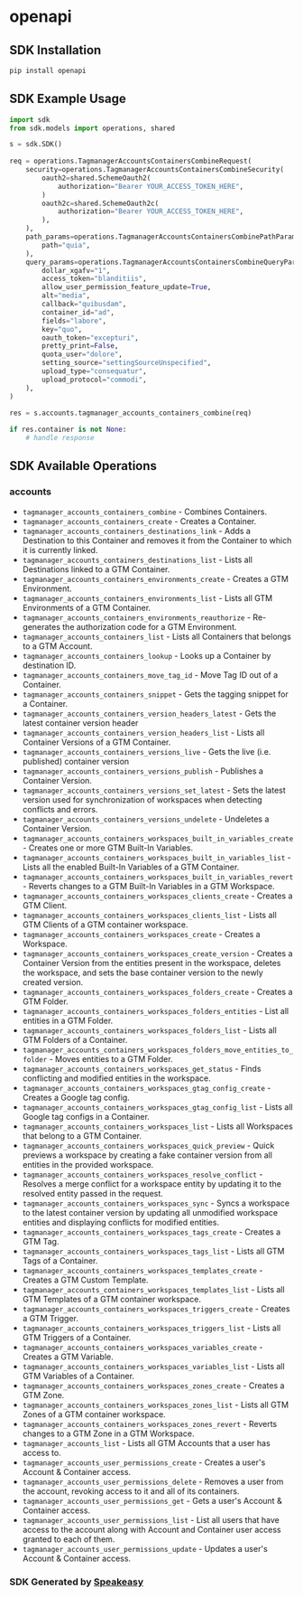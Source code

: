 # openapi

<!-- Start SDK Installation -->
## SDK Installation

```bash
pip install openapi
```
<!-- End SDK Installation -->

<!-- Start SDK Example Usage -->
## SDK Example Usage

```python
import sdk
from sdk.models import operations, shared

s = sdk.SDK()
    
req = operations.TagmanagerAccountsContainersCombineRequest(
    security=operations.TagmanagerAccountsContainersCombineSecurity(
        oauth2=shared.SchemeOauth2(
            authorization="Bearer YOUR_ACCESS_TOKEN_HERE",
        )
        oauth2c=shared.SchemeOauth2c(
            authorization="Bearer YOUR_ACCESS_TOKEN_HERE",
        ),
    ),
    path_params=operations.TagmanagerAccountsContainersCombinePathParams(
        path="quia",
    ),
    query_params=operations.TagmanagerAccountsContainersCombineQueryParams(
        dollar_xgafv="1",
        access_token="blanditiis",
        allow_user_permission_feature_update=True,
        alt="media",
        callback="quibusdam",
        container_id="ad",
        fields="labore",
        key="quo",
        oauth_token="excepturi",
        pretty_print=False,
        quota_user="dolore",
        setting_source="settingSourceUnspecified",
        upload_type="consequatur",
        upload_protocol="commodi",
    ),
)
    
res = s.accounts.tagmanager_accounts_containers_combine(req)

if res.container is not None:
    # handle response
```
<!-- End SDK Example Usage -->

<!-- Start SDK Available Operations -->
## SDK Available Operations

### accounts

* `tagmanager_accounts_containers_combine` - Combines Containers.
* `tagmanager_accounts_containers_create` - Creates a Container.
* `tagmanager_accounts_containers_destinations_link` - Adds a Destination to this Container and removes it from the Container to which it is currently linked.
* `tagmanager_accounts_containers_destinations_list` - Lists all Destinations linked to a GTM Container.
* `tagmanager_accounts_containers_environments_create` - Creates a GTM Environment.
* `tagmanager_accounts_containers_environments_list` - Lists all GTM Environments of a GTM Container.
* `tagmanager_accounts_containers_environments_reauthorize` - Re-generates the authorization code for a GTM Environment.
* `tagmanager_accounts_containers_list` - Lists all Containers that belongs to a GTM Account.
* `tagmanager_accounts_containers_lookup` - Looks up a Container by destination ID.
* `tagmanager_accounts_containers_move_tag_id` - Move Tag ID out of a Container.
* `tagmanager_accounts_containers_snippet` - Gets the tagging snippet for a Container.
* `tagmanager_accounts_containers_version_headers_latest` - Gets the latest container version header
* `tagmanager_accounts_containers_version_headers_list` - Lists all Container Versions of a GTM Container.
* `tagmanager_accounts_containers_versions_live` - Gets the live (i.e. published) container version
* `tagmanager_accounts_containers_versions_publish` - Publishes a Container Version.
* `tagmanager_accounts_containers_versions_set_latest` - Sets the latest version used for synchronization of workspaces when detecting conflicts and errors.
* `tagmanager_accounts_containers_versions_undelete` - Undeletes a Container Version.
* `tagmanager_accounts_containers_workspaces_built_in_variables_create` - Creates one or more GTM Built-In Variables.
* `tagmanager_accounts_containers_workspaces_built_in_variables_list` - Lists all the enabled Built-In Variables of a GTM Container.
* `tagmanager_accounts_containers_workspaces_built_in_variables_revert` - Reverts changes to a GTM Built-In Variables in a GTM Workspace.
* `tagmanager_accounts_containers_workspaces_clients_create` - Creates a GTM Client.
* `tagmanager_accounts_containers_workspaces_clients_list` - Lists all GTM Clients of a GTM container workspace.
* `tagmanager_accounts_containers_workspaces_create` - Creates a Workspace.
* `tagmanager_accounts_containers_workspaces_create_version` - Creates a Container Version from the entities present in the workspace, deletes the workspace, and sets the base container version to the newly created version.
* `tagmanager_accounts_containers_workspaces_folders_create` - Creates a GTM Folder.
* `tagmanager_accounts_containers_workspaces_folders_entities` - List all entities in a GTM Folder.
* `tagmanager_accounts_containers_workspaces_folders_list` - Lists all GTM Folders of a Container.
* `tagmanager_accounts_containers_workspaces_folders_move_entities_to_folder` - Moves entities to a GTM Folder.
* `tagmanager_accounts_containers_workspaces_get_status` - Finds conflicting and modified entities in the workspace.
* `tagmanager_accounts_containers_workspaces_gtag_config_create` - Creates a Google tag config.
* `tagmanager_accounts_containers_workspaces_gtag_config_list` - Lists all Google tag configs in a Container.
* `tagmanager_accounts_containers_workspaces_list` - Lists all Workspaces that belong to a GTM Container.
* `tagmanager_accounts_containers_workspaces_quick_preview` - Quick previews a workspace by creating a fake container version from all entities in the provided workspace.
* `tagmanager_accounts_containers_workspaces_resolve_conflict` - Resolves a merge conflict for a workspace entity by updating it to the resolved entity passed in the request.
* `tagmanager_accounts_containers_workspaces_sync` - Syncs a workspace to the latest container version by updating all unmodified workspace entities and displaying conflicts for modified entities.
* `tagmanager_accounts_containers_workspaces_tags_create` - Creates a GTM Tag.
* `tagmanager_accounts_containers_workspaces_tags_list` - Lists all GTM Tags of a Container.
* `tagmanager_accounts_containers_workspaces_templates_create` - Creates a GTM Custom Template.
* `tagmanager_accounts_containers_workspaces_templates_list` - Lists all GTM Templates of a GTM container workspace.
* `tagmanager_accounts_containers_workspaces_triggers_create` - Creates a GTM Trigger.
* `tagmanager_accounts_containers_workspaces_triggers_list` - Lists all GTM Triggers of a Container.
* `tagmanager_accounts_containers_workspaces_variables_create` - Creates a GTM Variable.
* `tagmanager_accounts_containers_workspaces_variables_list` - Lists all GTM Variables of a Container.
* `tagmanager_accounts_containers_workspaces_zones_create` - Creates a GTM Zone.
* `tagmanager_accounts_containers_workspaces_zones_list` - Lists all GTM Zones of a GTM container workspace.
* `tagmanager_accounts_containers_workspaces_zones_revert` - Reverts changes to a GTM Zone in a GTM Workspace.
* `tagmanager_accounts_list` - Lists all GTM Accounts that a user has access to.
* `tagmanager_accounts_user_permissions_create` - Creates a user's Account & Container access.
* `tagmanager_accounts_user_permissions_delete` - Removes a user from the account, revoking access to it and all of its containers.
* `tagmanager_accounts_user_permissions_get` - Gets a user's Account & Container access.
* `tagmanager_accounts_user_permissions_list` - List all users that have access to the account along with Account and Container user access granted to each of them.
* `tagmanager_accounts_user_permissions_update` - Updates a user's Account & Container access.

<!-- End SDK Available Operations -->

### SDK Generated by [Speakeasy](https://docs.speakeasyapi.dev/docs/using-speakeasy/client-sdks)
